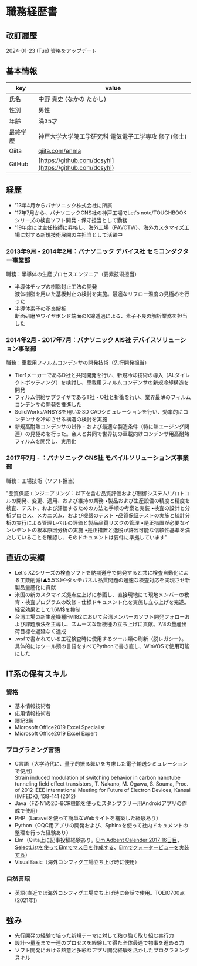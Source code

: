 # 職務経歴書 

## 改訂履歴
2024-01-23 (Tue) 資格をアップデート
## 基本情報

|key|value|
|---|-----|
|氏名|中野 貴史 (なかの たかし)|
|性別|男性|
|年齢|満35才|
|最終学歴|神戸大学大学院工学研究科 電気電子工学専攻 修了(修士)|
|Qiita|[qiita.com/enma](http://qiita.com/enma)|
|GitHub|[https://github.com/dcsyhi](https://github.com/dcsyhi)|


## 経歴

- '13年4月からパナソニック株式会社に所属
- '17年7月から、パナソニックCNS社の神戸工場でLet's note/TOUGHBOOKシリーズの検査ソフト開発・保守担当として勤務	
- '19年度には主任技師に昇格し、海外工場（PAVCTW）、海外カスタマイズ工場に対する新規技術展開の主担当として活躍中

### 2013年9月 - 2014年2月：パナソニック デバイス社 セミコンダクター事業部

職務：半導体の生産プロセスエンジニア（要素技術担当）

- 半導体チップの樹脂封止工法の開発  
液体樹脂を用いた基板封止の検討を実施。最適なリフロー温度の見極めを行った  
- 半導体素子の不良解析  
断面研磨やワイヤボンド端面のX線透過による、素子不良の解析業務を担当した

### 2014年2月 - 2017年7月：パナソニック AIS社 デバイスソリューション事業部

職務：車載用フィルムコンデンサの開発技術（先行開発担当）

- Tier1メーカーであるD社と共同開発を行い、新規冷却技術の導入（ALダイレクトポッティング）を検討し、車載用フィルムコンデンサの新規冷却構造を開発
- フィルム供給サプライヤであるT社・O社と折衝を行い、業界最薄のフィルムコンデンサの開発を推進した
- SolidWorks/ANSYSを用いた3D CADシミュレーションを行い、効率的にコンデンサを冷却させる構造の検討を実施
- 新規高耐熱コンデンサの試作・および最適な製造条件（特に熱エージング関連）の見極めを行った。帝人と共同で世界初の車載向けコンデンサ用高耐熱フィルムを開発し、実用化

### 2017年7月 - ：パナソニック CNS社 モバイルソリューションズ事業部

職務：工場技術（ソフト担当）

"品質保証エンジニアリング：以下を含む品質評価および制御システム/プロトコルの開発、変更、適用、および維持の業務
•製品および生産設備の精度と精度を検査、テスト、および評価するための方法と手順の考案と実装
•検査の設計と分析プロセス、メカニズム、および機器のテスト
•品質保証テストの実施と統計分析の実行による管理レベルの評価と製品品質リスクの管理
•是正措置が必要なインシデントの根本原因分析の実施
•是正措置と逸脱が許容可能な信頼性基準を満たしていることを確認し、そのドキュメントは要件に準拠しています"


## 直近の実績
- Let's XZシリーズの検査ソフトを納期遵守で開発すると共に検査自動化による工数削減(▲5.5%)やタッチパネル品質問題の迅速な検査対応を実現させ新製品量産化に貢献														
- 米国の新カスタマイズ拠点立上げに参画し、直接現地にて現地メンバーの教育・検査プログラムの改修・仕様ドキュメント化を実施し立ち上げを完遂。経営効果として1.6M$を抑制
- 台湾工場の新生産機種FM182において台湾メンバーのソフト開発フォローおよび課題解決を主導し、スムーズな新機種の立ち上げに貢献。7/8の量産出荷目標を遅延なく達成
- .wsfで書かれている工程検査時に使用するツール類の刷新（脱レガシー）。具体的にはツール類の言語をすべてPythonで書き直し、WinVOSで使用可能にした
## IT系の保有スキル

### 資格

- 基本情報技術者
- 応用情報技術者
- 簿記3級
- Microsoft Office2019 Excel Specialist
- Microsoft Office2019 Excel Expert

### プログラミング言語

- C言語（大学時代に、量子的振る舞いを考慮した電子輸送シミュレーションで使用）  
Strain induced modulation of switching behavior in carbon nanotube tunneling field effect transistors,
T. Nakano, M. Ogawa, S. Souma,
Proc. of 2012 IEEE International Meeting for Future of Electron Devices, Kansai (IMFEDK), 138-141 (2012)
- Java（FZ-N1の2D-BCR機能を使ったスタンプラリー用Androidアプリの作成で使用）
- PHP（Laravelを使って簡単なWebサイトを構築した経験あり）
- Python（OQC用アプリの開発および、Sphinxを使って社内ドキュメントの整理を行った経験あり）
- Elm（Qiita上に記事投稿経験あり。[Elm Adbent Calender 2017 16日目](https://qiita.com/enma/items/4f5a6514b6fd3f43b80c)、[SelectListを使ってElmでマス目を作成する](https://qiita.com/enma/items/92d3a33e95c7e6515cef)、[Elmでクォータービューを実装する](https://qiita.com/enma/items/4daad227b05761549e9a)）
- VisualBasic（海外コンフィグ工場立ち上げ時に使用）

### 自然言語

- 英語(直近では海外コンフィグ工場立ち上げ時に会話で使用。TOEIC700点(2021年))

## 強み

- 先行開発の経験で培った新規テーマに対して粘り強く取り組む実行力
- 設計～量産まで一連のプロセスを経験して得た全体最適で物事を進める力
- ソフト開発における熱意と多彩なアプリ開発経験を活かしたプログラミングスキル
